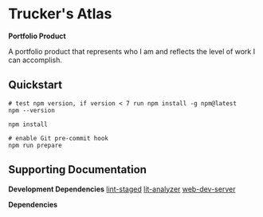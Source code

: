 # Trucker's Atlas

**Portfolio Product**

A portfolio product that represents who I am and reflects the level of work I can accomplish.

## Quickstart

```shell
# test npm version, if version < 7 run npm install -g npm@latest
npm --version

npm install

# enable Git pre-commit hook
npm run prepare
```

## Supporting Documentation

**Development Dependencies**
[lint-staged](https://github.com/okonet/lint-staged)
[lit-analyzer](https://github.com/runem/lit-analyzer/tree/master/packages/lit-analyzer)
[web-dev-server](https://modern-web.dev/docs/dev-server/overview/)

**Dependencies**
